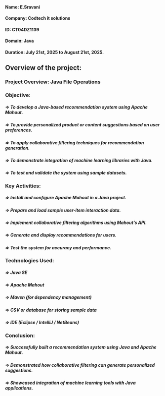 #### **Name:** E.Sravani
#### **Company:** Codtech it solutions 
#### **ID:** CT04DZ1139
#### **Domain:** Java
#### **Duration:** July 21st, 2025 to August 21st, 2025. 

## Overview of the project:
### Project Overview: Java File Operations

### Objective:
##### **=>** To develop a Java-based recommendation system using Apache Mahout.
##### **=>** To provide personalized product or content suggestions based on user preferences.
##### **=>** To apply collaborative filtering techniques for recommendation generation.
##### **=>** To demonstrate integration of machine learning libraries with Java.
##### **=>** To test and validate the system using sample datasets.

### Key Activities:
##### **=>** Install and configure Apache Mahout in a Java project.
##### **=>** Prepare and load sample user-item interaction data.
##### **=>** Implement collaborative filtering algorithms using Mahout’s API.
##### **=>** Generate and display recommendations for users.
##### **=>** Test the system for accuracy and performance.

### Technologies Used:
##### **=>** Java SE
##### **=>** Apache Mahout
##### **=>** Maven (for dependency management)
##### **=>** CSV or database for storing sample data
##### **=>** IDE (Eclipse / IntelliJ / NetBeans)

### Conclusion:
##### **=>** Successfully built a recommendation system using Java and Apache Mahout.
##### **=>** Demonstrated how collaborative filtering can generate personalized suggestions.
##### **=>** Showcased integration of machine learning tools with Java applications.








